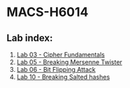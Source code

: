 # MACS-H6014

## Lab index:
1. [Lab 03 - Cipher Fundamentals](lab-03/cipher-fundamentals.md)
2. [Lab 05 - Breaking Mersenne Twister](lab-05/mersenne-twister.md)
3. [Lab 06 - Bit Flipping Attack](lab-06/bit_flipping_attack.md)
4. [Lab 10 - Breaking Salted hashes](lab-10/breaking-hashes.md)
